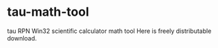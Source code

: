 # tau-math-tool
tau RPN Win32 scientific calculator math tool
Here is freely distributable download.
